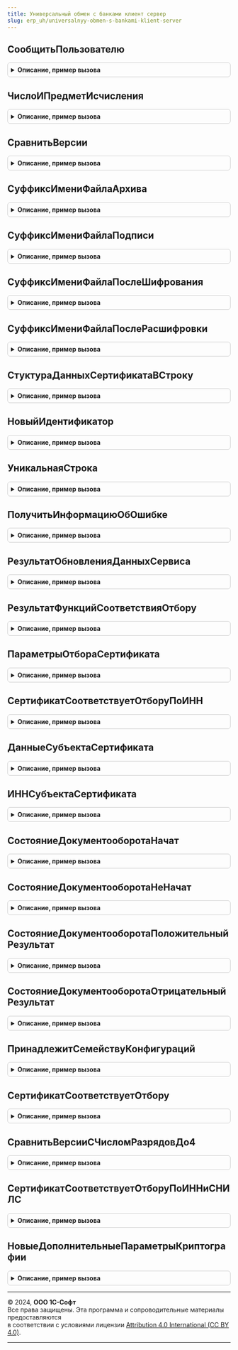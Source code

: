 ```yaml
---
title: Универсальный обмен с банками клиент сервер
slug: erp_uh/universalnyy-obmen-s-bankami-klient-server
---
```



## СообщитьПользователю
<details style="margin: 1em 0; padding: 0.5em; border: 1px solid #ccc; border-radius: 6px;">

<summary style="font-weight: bold; cursor: pointer;">Описание, пример вызова</summary>

```bsl

Процедура СообщитьПользователю( Экспорт
```

Пример вызова
```bsl
УниверсальныйОбменСБанкамиКлиентСервер.СообщитьПользователю();
```
</details>

## ЧислоИПредметИсчисления
<details style="margin: 1em 0; padding: 0.5em; border: 1px solid #ccc; border-radius: 6px;">

<summary style="font-weight: bold; cursor: pointer;">Описание, пример вызова</summary>

```bsl

Функция ЧислоИПредметИсчисления( Экспорт
```

Пример вызова
```bsl
Результат = УниверсальныйОбменСБанкамиКлиентСервер.ЧислоИПредметИсчисления();
```
</details>

## СравнитьВерсии
<details style="margin: 1em 0; padding: 0.5em; border: 1px solid #ccc; border-radius: 6px;">

<summary style="font-weight: bold; cursor: pointer;">Описание, пример вызова</summary>

```bsl

// Сравнить две строки версий.
//
// Параметры:
//  СтрокаВерсии1  - Строка - номер версии в формате РР.{П|ПП}
//  СтрокаВерсии2  - Строка - второй сравниваемый номер версии.
//
// Возвращаемое значение:
//   Число   - больше 0, если СтрокаВерсии1 > СтрокаВерсии2; 0, если версии равны.
//
Функция СравнитьВерсии(Знач СтрокаВерсии1, Знач СтрокаВерсии2) Экспорт
```

Пример вызова
```bsl
Результат = УниверсальныйОбменСБанкамиКлиентСервер.СравнитьВерсии(СтрокаВерсии1, СтрокаВерсии2) 
```
</details>

## СуффиксИмениФайлаАрхива
<details style="margin: 1em 0; padding: 0.5em; border: 1px solid #ccc; border-radius: 6px;">

<summary style="font-weight: bold; cursor: pointer;">Описание, пример вызова</summary>

```bsl

// Возвращает суффикс имени файла архива при переносе клиент-сервер
// Суффикс добавляется к исходному имени файла
//
// Возвращаемое значение:
// 	Строка - суффикс имени
Функция СуффиксИмениФайлаАрхива() Экспорт
```

Пример вызова
```bsl
Результат = УниверсальныйОбменСБанкамиКлиентСервер.СуффиксИмениФайлаАрхива() 
```
</details>

## СуффиксИмениФайлаПодписи
<details style="margin: 1em 0; padding: 0.5em; border: 1px solid #ccc; border-radius: 6px;">

<summary style="font-weight: bold; cursor: pointer;">Описание, пример вызова</summary>

```bsl

// Возвращает суффикс имени файла подписи при переносе клиент-сервер
// Суффикс добавляется к исходному имени файла
//
// Возвращаемое значение:
// 	Строка - суффикс имени
Функция СуффиксИмениФайлаПодписи() Экспорт
```

Пример вызова
```bsl
Результат = УниверсальныйОбменСБанкамиКлиентСервер.СуффиксИмениФайлаПодписи() 
```
</details>

## СуффиксИмениФайлаПослеШифрования
<details style="margin: 1em 0; padding: 0.5em; border: 1px solid #ccc; border-radius: 6px;">

<summary style="font-weight: bold; cursor: pointer;">Описание, пример вызова</summary>

```bsl

// Возвращает суффикс имени зашифрованного файла при переносе клиент-сервер
//
// Возвращаемое значение:
// 	Строка - суффикс имени
Функция СуффиксИмениФайлаПослеШифрования() Экспорт
```

Пример вызова
```bsl
Результат = УниверсальныйОбменСБанкамиКлиентСервер.СуффиксИмениФайлаПослеШифрования() 
```
</details>

## СуффиксИмениФайлаПослеРасшифровки
<details style="margin: 1em 0; padding: 0.5em; border: 1px solid #ccc; border-radius: 6px;">

<summary style="font-weight: bold; cursor: pointer;">Описание, пример вызова</summary>

```bsl

// Возвращает суффикс имени расшифрованного файла при переносе клиент-сервер
//
// Возвращаемое значение:
// 	Строка - суффикс имени
Функция СуффиксИмениФайлаПослеРасшифровки() Экспорт
```

Пример вызова
```bsl
Результат = УниверсальныйОбменСБанкамиКлиентСервер.СуффиксИмениФайлаПослеРасшифровки() 
```
</details>

## СтуктураДанныхСертификатаВСтроку
<details style="margin: 1em 0; padding: 0.5em; border: 1px solid #ccc; border-radius: 6px;">

<summary style="font-weight: bold; cursor: pointer;">Описание, пример вызова</summary>

```bsl

Функция СтуктураДанныхСертификатаВСтроку(Структура) Экспорт
```

Пример вызова
```bsl
Результат = УниверсальныйОбменСБанкамиКлиентСервер.СтуктураДанныхСертификатаВСтроку(Структура) 
```
</details>

## НовыйИдентификатор
<details style="margin: 1em 0; padding: 0.5em; border: 1px solid #ccc; border-radius: 6px;">

<summary style="font-weight: bold; cursor: pointer;">Описание, пример вызова</summary>

```bsl

Функция НовыйИдентификатор() Экспорт
```

Пример вызова
```bsl
Результат = УниверсальныйОбменСБанкамиКлиентСервер.НовыйИдентификатор() 
```
</details>

## УникальнаяСтрока
<details style="margin: 1em 0; padding: 0.5em; border: 1px solid #ccc; border-radius: 6px;">

<summary style="font-weight: bold; cursor: pointer;">Описание, пример вызова</summary>

```bsl

Функция УникальнаяСтрока(ИсходнаяУникальнаяСтрока, МаксимальнаяДлина) Экспорт
```

Пример вызова
```bsl
Результат = УниверсальныйОбменСБанкамиКлиентСервер.УникальнаяСтрока(ИсходнаяУникальнаяСтрока, МаксимальнаяДлина) 
```
</details>

## ПолучитьИнформациюОбОшибке
<details style="margin: 1em 0; padding: 0.5em; border: 1px solid #ccc; border-radius: 6px;">

<summary style="font-weight: bold; cursor: pointer;">Описание, пример вызова</summary>

```bsl

Функция ПолучитьИнформациюОбОшибке(ИнформацияОбОшибке) Экспорт
```

Пример вызова
```bsl
Результат = УниверсальныйОбменСБанкамиКлиентСервер.ПолучитьИнформациюОбОшибке(ИнформацияОбОшибке) 
```
</details>

## РезультатОбновленияДанныхСервиса
<details style="margin: 1em 0; padding: 0.5em; border: 1px solid #ccc; border-radius: 6px;">

<summary style="font-weight: bold; cursor: pointer;">Описание, пример вызова</summary>

```bsl

// Конструктор для структуры с информацией о результатах обновления данных сервиса.
//
// Возвращаемое значение:
//   Структура   - содержит ключи для заполения информацией о результате обновления.
//
Функция РезультатОбновленияДанныхСервиса() Экспорт
```

Пример вызова
```bsl
Результат = УниверсальныйОбменСБанкамиКлиентСервер.РезультатОбновленияДанныхСервиса() 
```
</details>

## РезультатФункцийСоответствияОтбору
<details style="margin: 1em 0; padding: 0.5em; border: 1px solid #ccc; border-radius: 6px;">

<summary style="font-weight: bold; cursor: pointer;">Описание, пример вызова</summary>

```bsl

Функция РезультатФункцийСоответствияОтбору() Экспорт
```

Пример вызова
```bsl
Результат = УниверсальныйОбменСБанкамиКлиентСервер.РезультатФункцийСоответствияОтбору() 
```
</details>

## ПараметрыОтбораСертификата
<details style="margin: 1em 0; padding: 0.5em; border: 1px solid #ccc; border-radius: 6px;">

<summary style="font-weight: bold; cursor: pointer;">Описание, пример вызова</summary>

```bsl

// Заполняет структуру отбора сертификата по умолчанию.
// Разработчики сервисов могут дополнять структуру произвольными полями. Используется в функции СертификатСоответствуетОтбору .
//
// Параметры:
//   Сервис - ПеречислениеСсылка.СервисОбменаСБанками - сервис для проверки сертификата.
//   Организация - СправочникСсылка.Организация - организация для проверки сертификата.
// Возвращаемое значение:
//   Структура - структура с полями:
//     * Организация         - СправочникСсылка.Организация - организация для проверки сертификата.
//     * Сервис              - ПеречислениеСсылка.СервисОбменаСБанками - сервис для проверки сертификата.
//     * Дата                - Дата - дата проверки срока действия сертификата.
//     * ПредставлениеОтбора - Строка - строковое представление отбора.
Функция ПараметрыОтбораСертификата(Сервис, Организация, Дата = Неопределено) Экспорт
```

Пример вызова
```bsl
Результат = УниверсальныйОбменСБанкамиКлиентСервер.ПараметрыОтбораСертификата(Сервис, Организация, Дата);
```
</details>

## СертификатСоответствуетОтборуПоИНН
<details style="margin: 1em 0; padding: 0.5em; border: 1px solid #ccc; border-radius: 6px;">

<summary style="font-weight: bold; cursor: pointer;">Описание, пример вызова</summary>

```bsl

Процедура СертификатСоответствуетОтборуПоИНН(ДанныеСубъекта, ЭтоЮрЛицо, ПараметрыОтбора, Результат) Экспорт
```

Пример вызова
```bsl
УниверсальныйОбменСБанкамиКлиентСервер.СертификатСоответствуетОтборуПоИНН(ДанныеСубъекта, ЭтоЮрЛицо, ПараметрыОтбора, Результат) 
```
</details>

## ДанныеСубъектаСертификата
<details style="margin: 1em 0; padding: 0.5em; border: 1px solid #ccc; border-radius: 6px;">

<summary style="font-weight: bold; cursor: pointer;">Описание, пример вызова</summary>

```bsl

// Возвращает структуру данных субъекта на основании данных сертификата криптографии.
Функция ДанныеСубъектаСертификата(Сертификат) Экспорт
```

Пример вызова
```bsl
Результат = УниверсальныйОбменСБанкамиКлиентСервер.ДанныеСубъектаСертификата(Сертификат) 
```
</details>

## ИННСубъектаСертификата
<details style="margin: 1em 0; padding: 0.5em; border: 1px solid #ccc; border-radius: 6px;">

<summary style="font-weight: bold; cursor: pointer;">Описание, пример вызова</summary>

```bsl

// Возвращает значение ИНН для субъекта сертификата.
// Стандартные объектные идентификаторы атрибутов сертификата описаны в Приказе ФСБ России от 27.12.2011 N 795.
//
// Параметры:
//	Субъект - Структура, ФиксированнаяСтруктура - Содержит данные субъекта сертификата.
//
// Возвращаемое значение:
//	Строка - ИНН субъекта сертификата.
//
Функция ИННСубъектаСертификата(Субъект) Экспорт
```

Пример вызова
```bsl
Результат = УниверсальныйОбменСБанкамиКлиентСервер.ИННСубъектаСертификата(Субъект) 
```
</details>

## СостояниеДокументооборотаНачат
<details style="margin: 1em 0; padding: 0.5em; border: 1px solid #ccc; border-radius: 6px;">

<summary style="font-weight: bold; cursor: pointer;">Описание, пример вызова</summary>

```bsl

Функция СостояниеДокументооборотаНачат() Экспорт
```

Пример вызова
```bsl
Результат = УниверсальныйОбменСБанкамиКлиентСервер.СостояниеДокументооборотаНачат() 
```
</details>

## СостояниеДокументооборотаНеНачат
<details style="margin: 1em 0; padding: 0.5em; border: 1px solid #ccc; border-radius: 6px;">

<summary style="font-weight: bold; cursor: pointer;">Описание, пример вызова</summary>

```bsl

Функция СостояниеДокументооборотаНеНачат() Экспорт
```

Пример вызова
```bsl
Результат = УниверсальныйОбменСБанкамиКлиентСервер.СостояниеДокументооборотаНеНачат() 
```
</details>

## СостояниеДокументооборотаПоложительныйРезультат
<details style="margin: 1em 0; padding: 0.5em; border: 1px solid #ccc; border-radius: 6px;">

<summary style="font-weight: bold; cursor: pointer;">Описание, пример вызова</summary>

```bsl

Функция СостояниеДокументооборотаПоложительныйРезультат() Экспорт
```

Пример вызова
```bsl
Результат = УниверсальныйОбменСБанкамиКлиентСервер.СостояниеДокументооборотаПоложительныйРезультат() 
```
</details>

## СостояниеДокументооборотаОтрицательныйРезультат
<details style="margin: 1em 0; padding: 0.5em; border: 1px solid #ccc; border-radius: 6px;">

<summary style="font-weight: bold; cursor: pointer;">Описание, пример вызова</summary>

```bsl

Функция СостояниеДокументооборотаОтрицательныйРезультат() Экспорт
```

Пример вызова
```bsl
Результат = УниверсальныйОбменСБанкамиКлиентСервер.СостояниеДокументооборотаОтрицательныйРезультат() 
```
</details>

## ПринадлежитСемействуКонфигураций
<details style="margin: 1em 0; padding: 0.5em; border: 1px solid #ccc; border-radius: 6px;">

<summary style="font-weight: bold; cursor: pointer;">Описание, пример вызова</summary>

```bsl

// Сравнить два идентификатора семейств.
//
// Параметры:
//  Семейство  - Строка - идентификатор семейства.
//  ДопустимыеСемейства  - Строка - список допустимых семейств.
//
// Возвращаемое значение:
//   Булево   - Ложь, если Семейство не является допустимым; Истина, если семейство допустимо.
//
Функция ПринадлежитСемействуКонфигураций(Знач Семейство, Знач ДопустимыеСемейства) Экспорт
```

Пример вызова
```bsl
Результат = УниверсальныйОбменСБанкамиКлиентСервер.ПринадлежитСемействуКонфигураций(Семейство, ДопустимыеСемейства) 
```
</details>

## СертификатСоответствуетОтбору
<details style="margin: 1em 0; padding: 0.5em; border: 1px solid #ccc; border-radius: 6px;">

<summary style="font-weight: bold; cursor: pointer;">Описание, пример вызова</summary>

```bsl

// Проверка, что данный сертификат подходит под условия.
//
// Параметры:
//  Сертификат   - Строка - отпечаток сертификата.
//  ПараметрыОтбора - Структура - должна содержать по меньшей мере ключи Сервис и Организация.
//
// Возвращаемое значение:
//   Структура   - см. РезультатФункцийСоответствияОтбору()
//
Функция СертификатСоответствуетОтбору(Сертификат, ПараметрыОтбора) Экспорт
```

Пример вызова
```bsl
Результат = УниверсальныйОбменСБанкамиКлиентСервер.СертификатСоответствуетОтбору(Сертификат, ПараметрыОтбора) 
```
</details>

## СравнитьВерсииСЧисломРазрядовДо4
<details style="margin: 1em 0; padding: 0.5em; border: 1px solid #ccc; border-radius: 6px;">

<summary style="font-weight: bold; cursor: pointer;">Описание, пример вызова</summary>

```bsl

// Сравнить две строки версий с числом разрядов <= 4.
//
// Параметры:
//  СтрокаВерсии1  - Строка - номер версии в формате РР.[{П|ПП}[.ЗЗ[.СС]]].
//  СтрокаВерсии2  - Строка - второй сравниваемый номер версии.
//
// Возвращаемое значение:
//   Число   - больше 0, если СтрокаВерсии1 > СтрокаВерсии2; 0, если версии равны.
//
Функция СравнитьВерсииСЧисломРазрядовДо4(Знач СтрокаВерсии1, Знач СтрокаВерсии2) Экспорт
```

Пример вызова
```bsl
Результат = УниверсальныйОбменСБанкамиКлиентСервер.СравнитьВерсииСЧисломРазрядовДо4(СтрокаВерсии1, СтрокаВерсии2) 
```
</details>

## СертификатСоответствуетОтборуПоИННиСНИЛС
<details style="margin: 1em 0; padding: 0.5em; border: 1px solid #ccc; border-radius: 6px;">

<summary style="font-weight: bold; cursor: pointer;">Описание, пример вызова</summary>

```bsl

// Проверяет, что ИНН и СНИЛС (если заполнены) в данных о субъекте сертификата совпадают с фильтром.
//
// Параметры:
//  ДанныеСубъекта - Структура - см. УниверсальныйОбменСБанкамиКлиентСервер.ДанныеСубъектаСертификата()
//  ПараметрыОтбора - Структура - см. см. ФинОтчетностьВБанкиКлиентСервер.ПараметрыОтбораСертификата().
//	Результат     - Структура - заполняемый параметр. см. УниверсальныйОбменСБанкамиКлиентСервер.РезультатФункцийСоответствияОтбору().
//
Процедура СертификатСоответствуетОтборуПоИННиСНИЛС(ДанныеСубъекта, ПараметрыОтбора, Результат) Экспорт
```

Пример вызова
```bsl
УниверсальныйОбменСБанкамиКлиентСервер.СертификатСоответствуетОтборуПоИННиСНИЛС(ДанныеСубъекта, ПараметрыОтбора, Результат) 
```
</details>

## НовыеДополнительныеПараметрыКриптографии
<details style="margin: 1em 0; padding: 0.5em; border: 1px solid #ccc; border-radius: 6px;">

<summary style="font-weight: bold; cursor: pointer;">Описание, пример вызова</summary>

```bsl

// Конструктор для ключей, которые передаются при открытии общей формы ВводПараметровКриптографииОбменаСБанками .
//
Функция НовыеДополнительныеПараметрыКриптографии() Экспорт
```

Пример вызова
```bsl
Результат = УниверсальныйОбменСБанкамиКлиентСервер.НовыеДополнительныеПараметрыКриптографии() 
```
</details>

---

© 2024, **ООО 1С-Софт**  
Все права защищены. Эта программа и сопроводительные материалы предоставляются  
в соответствии с условиями лицензии [Attribution 4.0 International (CC BY 4.0)](https://creativecommons.org/licenses/by/4.0/legalcode).

---
